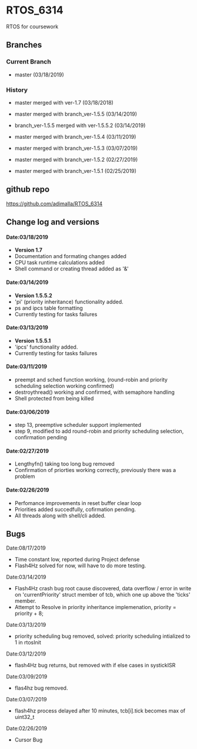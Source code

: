 # RTOS_6314   
RTOS for coursework

## Branches
### Current Branch
* master (03/18/2019)
 
### History
* master merged with ver-1.7               (03/18/2018)
* master merged with branch_ver-1.5.5      (03/14/2019)  
* branch_ver-1.5.5 merged with ver-1.5.5.2 (03/14/2019)

* master merged with branch_ver-1.5.4      (03/11/2019) 
* master merged with branch_ver-1.5.3      (03/07/2019) 
* master merged with branch_ver-1.5.2      (02/27/2019)
* master merged with branch_ver-1.5.1      (02/25/2019)

## github repo
https://github.com/adimalla/RTOS_6314

## Change log and versions

#### Date:03/18/2019
* <b>Version 1.7</b>
* Documentation and formating changes added
* CPU task runtime calculations added
* Shell command or creating thread added as <task name> '&'

#### Date:03/14/2019
* <b>Version 1.5.5.2</b>
* 'pi' (priority inheritance) functionality added.
* ps and ipcs table formatting
* Currently testing for tasks failures

#### Date:03/13/2019
* <b>Version 1.5.5.1</b>
* 'ipcs' functionality added.
* Currently testing for tasks failures

#### Date:03/11/2019
* preempt and sched function working, (round-robin and priority scheduling selection working confirmed)
* destroythread() working and confirmed, with semaphore handling
* Shell protected from being killed

#### Date:03/06/2019
* step 13, preemptive scheduler support implemented
* step 9, modified to add round-robin and priority scheduling selection, confirmation pending 

#### Date:02/27/2019
* Lengthyfn() taking too long bug removed
* Confirmation of priorties working correctly, previously there was a problem

#### Date:02/26/2019
* Perfomance improvements in reset buffer clear loop
* Priorities added succedfully, cofirmation pending.
* All threads along with shell/cli added.

## Bugs

Date:08/17/2019
* Time constant low, reported during Project defense
* Flash4Hz solved for now, will have to do more testing.

Date:03/14/2019
* Flash4Hz crash bug root cause discovered, data overflow / error in write on 'currentPriority' struct member of tcb, which one up above the 'ticks' member.
* Attempt to Resolve in priority inheritance implemenation, priority = priority + 8;

Date:03/13/2019
* priority scheduling bug removed, solved: priority scheduling intialized to 1 in rtosInit

Date:03/12/2019
* flash4Hz bug returns, but removed with if else cases in systickISR

Date:03/09/2019
* flas4hz bug removed.

Date:03/07/2019
* flash4hz process delayed after 10 minutes, tcb[i].tick becomes max of uint32_t

Date:02/26/2019
* Cursor Bug


